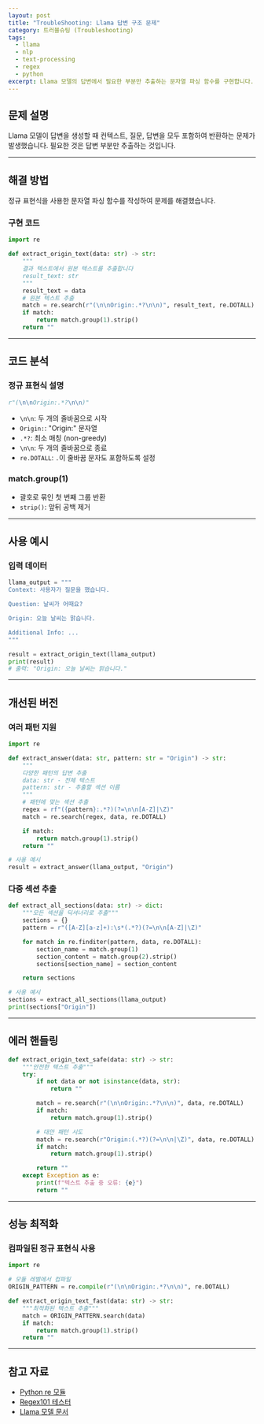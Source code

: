 ```yaml
---
layout: post
title: "TroubleShooting: Llama 답변 구조 문제"
category: 트러블슈팅 (Troubleshooting)
tags:
  - llama
  - nlp
  - text-processing
  - regex
  - python
excerpt: Llama 모델의 답변에서 필요한 부분만 추출하는 문자열 파싱 함수를 구현합니다.
---
```


## 문제 설명

Llama 모델이 답변을 생성할 때 컨텍스트, 질문, 답변을 모두 포함하여 반환하는 문제가 발생했습니다. 필요한 것은 답변 부분만 추출하는 것입니다.

---

## 해결 방법

정규 표현식을 사용한 문자열 파싱 함수를 작성하여 문제를 해결했습니다.

### 구현 코드

```python
import re

def extract_origin_text(data: str) -> str:
    """
    결과 텍스트에서 원본 텍스트를 추출합니다
    result_text: str
    """
    result_text = data
    # 원본 텍스트 추출
    match = re.search(r"(\n\nOrigin:.*?\n\n)", result_text, re.DOTALL)
    if match:
        return match.group(1).strip()
    return ""
```

---

## 코드 분석

### 정규 표현식 설명

```python
r"(\n\nOrigin:.*?\n\n)"
```

- `\n\n`: 두 개의 줄바꿈으로 시작
- `Origin:`: "Origin:" 문자열
- `.*?`: 최소 매칭 (non-greedy)
- `\n\n`: 두 개의 줄바꿈으로 종료
- `re.DOTALL`: `.`이 줄바꿈 문자도 포함하도록 설정

### match.group(1)

- 괄호로 묶인 첫 번째 그룹 반환
- `strip()`: 앞뒤 공백 제거

---

## 사용 예시

### 입력 데이터

```python
llama_output = """
Context: 사용자가 질문을 했습니다.

Question: 날씨가 어때요?

Origin: 오늘 날씨는 맑습니다.

Additional Info: ...
"""

result = extract_origin_text(llama_output)
print(result)
# 출력: "Origin: 오늘 날씨는 맑습니다."
```

---

## 개선된 버전

### 여러 패턴 지원

```python
import re

def extract_answer(data: str, pattern: str = "Origin") -> str:
    """
    다양한 패턴의 답변 추출
    data: str - 전체 텍스트
    pattern: str - 추출할 섹션 이름
    """
    # 패턴에 맞는 섹션 추출
    regex = rf"({pattern}:.*?)(?=\n\n[A-Z]|\Z)"
    match = re.search(regex, data, re.DOTALL)

    if match:
        return match.group(1).strip()
    return ""

# 사용 예시
result = extract_answer(llama_output, "Origin")
```

### 다중 섹션 추출

```python
def extract_all_sections(data: str) -> dict:
    """모든 섹션을 딕셔너리로 추출"""
    sections = {}
    pattern = r"([A-Z][a-z]+):\s*(.*?)(?=\n\n[A-Z]|\Z)"

    for match in re.finditer(pattern, data, re.DOTALL):
        section_name = match.group(1)
        section_content = match.group(2).strip()
        sections[section_name] = section_content

    return sections

# 사용 예시
sections = extract_all_sections(llama_output)
print(sections["Origin"])
```

---

## 에러 핸들링

```python
def extract_origin_text_safe(data: str) -> str:
    """안전한 텍스트 추출"""
    try:
        if not data or not isinstance(data, str):
            return ""

        match = re.search(r"(\n\nOrigin:.*?\n\n)", data, re.DOTALL)
        if match:
            return match.group(1).strip()

        # 대안 패턴 시도
        match = re.search(r"Origin:(.*?)(?=\n\n|\Z)", data, re.DOTALL)
        if match:
            return match.group(1).strip()

        return ""
    except Exception as e:
        print(f"텍스트 추출 중 오류: {e}")
        return ""
```

---

## 성능 최적화

### 컴파일된 정규 표현식 사용

```python
import re

# 모듈 레벨에서 컴파일
ORIGIN_PATTERN = re.compile(r"(\n\nOrigin:.*?\n\n)", re.DOTALL)

def extract_origin_text_fast(data: str) -> str:
    """최적화된 텍스트 추출"""
    match = ORIGIN_PATTERN.search(data)
    if match:
        return match.group(1).strip()
    return ""
```

---

## 참고 자료

- [Python re 모듈](https://docs.python.org/3/library/re.html)
- [Regex101 테스터](https://regex101.com/)
- [Llama 모델 문서](https://github.com/facebookresearch/llama)
